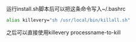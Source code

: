 
运行install.sh脚本后可以把这条命令写入~/.bashrc


```bash
alias killevery="sh /usr/local/bin/killall.sh"
```

之后可以直接使用killevery processname-to-kill